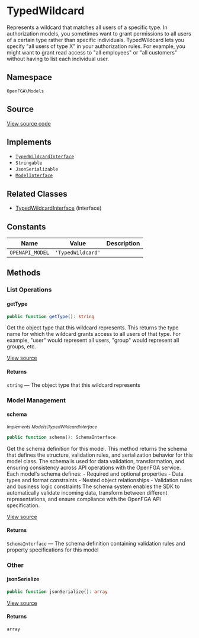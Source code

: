 # TypedWildcard

Represents a wildcard that matches all users of a specific type. In authorization models, you sometimes want to grant permissions to all users of a certain type rather than specific individuals. TypedWildcard lets you specify &quot;all users of type X&quot; in your authorization rules. For example, you might want to grant read access to &quot;all employees&quot; or &quot;all customers&quot; without having to list each individual user.

## Namespace
`OpenFGA\Models`

## Source
[View source code](https://github.com/evansims/openfga-php/blob/main/src/Models/TypedWildcard.php)

## Implements
* [`TypedWildcardInterface`](TypedWildcardInterface.md)
* `Stringable`
* `JsonSerializable`
* [`ModelInterface`](ModelInterface.md)

## Related Classes
* [TypedWildcardInterface](Models/TypedWildcardInterface.md) (interface)

## Constants
| Name | Value | Description |
|------|-------|-------------|
| `OPENAPI_MODEL` | `'TypedWildcard'` |  |


## Methods

                                                                        
### List Operations
#### getType


```php
public function getType(): string
```

Get the object type that this wildcard represents. This returns the type name for which the wildcard grants access to all users of that type. For example, &quot;user&quot; would represent all users, &quot;group&quot; would represent all groups, etc.

[View source](https://github.com/evansims/openfga-php/blob/main/src/Models/TypedWildcard.php#L81)


#### Returns
`string` — The object type that this wildcard represents
### Model Management
#### schema

*<small>Implements Models\TypedWildcardInterface</small>*  

```php
public function schema(): SchemaInterface
```

Get the schema definition for this model. This method returns the schema that defines the structure, validation rules, and serialization behavior for this model class. The schema is used for data validation, transformation, and ensuring consistency across API operations with the OpenFGA service. Each model&#039;s schema defines: - Required and optional properties - Data types and format constraints - Nested object relationships - Validation rules and business logic constraints The schema system enables the SDK to automatically validate incoming data, transform between different representations, and ensure compliance with the OpenFGA API specification.

[View source](https://github.com/evansims/openfga-php/blob/main/src/Models/ModelInterface.php#L52)


#### Returns
`SchemaInterface` — The schema definition containing validation rules and property specifications for this model
### Other
#### jsonSerialize


```php
public function jsonSerialize(): array
```


[View source](https://github.com/evansims/openfga-php/blob/main/src/Models/TypedWildcard.php#L90)


#### Returns
`array`

